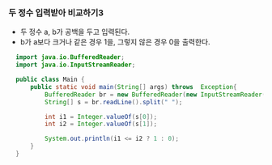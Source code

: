 ### 두 정수 입력받아 비교하기3
  - 두 정수 a, b가 공백을 두고 입력된다.
  - b가 a보다 크거나 같은 경우 1을, 그렇지 않은 경우 0을 출력한다.
```java
  import java.io.BufferedReader;
  import java.io.InputStreamReader;

  public class Main {
      public static void main(String[] args) throws  Exception{
          BufferedReader br = new BufferedReader(new InputStreamReader(System.in));
          String[] s = br.readLine().split(" ");

          int i1 = Integer.valueOf(s[0]);
          int i2 = Integer.valueOf(s[1]);

          System.out.println(i1 <= i2 ? 1 : 0);
      }
  }
```
